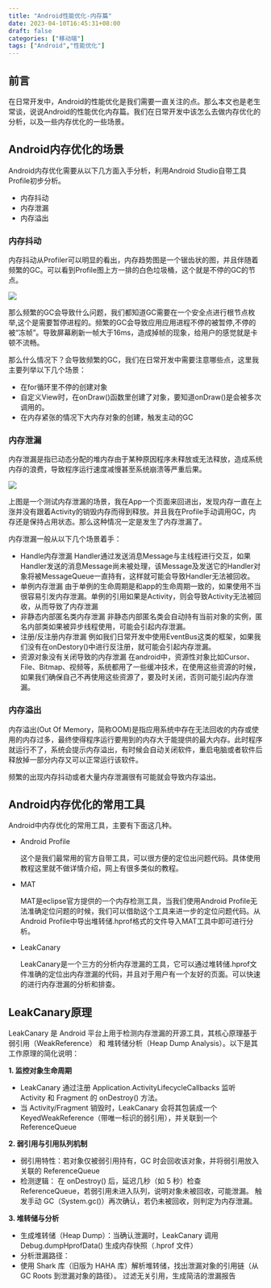 ```yaml
---
title: "Android性能优化-内存篇"
date: 2023-04-10T16:45:31+08:00
draft: false
categories: ["移动端"]
tags: ["Android","性能优化"]
---
```


## 前言
在日常开发中，Android的性能优化是我们需要一直关注的点。那么本文也是老生常谈，说说Android的性能优化内存篇。我们在日常开发中该怎么去做内存优化的分析，以及一些内存优化的一些场景。

## Android内存优化的场景

Android内存优化需要从以下几方面入手分析，利用Android Studio自带工具Profile初步分析。
* 内存抖动
* 内存泄漏
* 内存溢出

### 内存抖动

内存抖动从Profiler可以明显的看出，内存趋势图是一个锯齿状的图，并且伴随着频繁的GC。可以看到Profile图上方一排的白色垃圾桶，这个就是不停的GC的节点。

![](/images/android_mem_1.webp)


那么频繁的GC会导致什么问题，我们都知道GC需要在一个安全点进行根节点枚举,这个是需要暂停进程的。频繁的GC会导致应用应用进程不停的被暂停,不停的被“冻帧”。导致屏幕刷新一帧大于16ms，造成掉帧的现象，给用户的感觉就是卡顿不流畅。

那么什么情况下？会导致频繁的GC，我们在日常开发中需要注意哪些点，这里我主要列举以下几个场景：

* 在for循环里不停的创建对象
* 自定义View时，在onDraw()函数里创建了对象，要知道onDraw()是会被多次调用的。
* 在内存紧张的情况下大内存对象的创建，触发主动的GC

### 内存泄漏

内存泄漏是指已动态分配的堆内存由于某种原因程序未释放或无法释放，造成系统内存的浪费，导致程序运行速度减慢甚至系统崩溃等严重后果。

![](/images/android_mem_2.webp)


上图是一个测试内存泄漏的场景，我在App一个页面来回进出，发现内存一直在上涨并没有跟着Activity的销毁内存而得到释放。并且我在Profile手动调用GC，内存还是保持占用状态。那么这种情况一定是发生了内存泄漏了。

内存泄漏一般从以下几个场景着手：

* Handle内存泄漏
  Handler通过发送消息Message与主线程进行交互，如果Handler发送的消息Message尚未被处理，该Message及发送它的Handler对象将被MessageQueue一直持有，这样就可能会导致Handler无法被回收。
* 单例内存泄漏
  由于单例的生命周期是和app的生命周期一致的，如果使用不当很容易引发内存泄漏。单例的引用如果是Activity，则会导致Activity无法被回收，从而导致了内存泄漏
* 非静态内部匿名类内存泄漏
  非静态内部匿名类会自动持有当前对象的实例，匿名内部类如果被异步线程使用，可能会引起内存泄漏。
* 注册/反注册内存泄漏
  例如我们日常开发中使用EventBus这类的框架，如果我们没有在onDestory()中进行反注册，就可能会引起内存泄漏。
* 资源对象没有关闭导致的内存泄漏
  在android中，资源性对象比如Cursor、File、Bitmap、视频等，系统都用了一些缓冲技术，在使用这些资源的时候，如果我们确保自己不再使用这些资源了，要及时关闭，否则可能引起内存泄漏。

### 内存溢出

内存溢出(Out Of Memory，简称OOM)是指应用系统中存在无法回收的内存或使用的内存过多，最终使得程序运行要用到的内存大于能提供的最大内存。此时程序就运行不了，系统会提示内存溢出，有时候会自动关闭软件，重启电脑或者软件后释放掉一部分内存又可以正常运行该软件。

频繁的出现内存抖动或者大量内存泄漏很有可能就会导致内存溢出。

## Android内存优化的常用工具
Android中内存优化的常用工具，主要有下面这几种。

* Android Profile
  
  这个是我们最常用的官方自带工具，可以很方便的定位出问题代码。具体使用教程这里就不做详情介绍，网上有很多类似的教程。
* MAT
  
  MAT是eclipse官方提供的一个内存检测工具，当我们使用Android Profile无法准确定位问题的时候，我们可以借助这个工具来进一步的定位问题代码。从Android Profile中导出堆转储.hprof格式的文件导入MAT工具中即可进行分析。
* LeakCanary
  
  LeakCanary是一个三方的分析内存泄漏的工具，它可以通过堆转储.hprof文件准确的定位出内存泄漏的代码，并且对于用户有一个友好的页面。可以快速的进行内存泄漏的分析和排查。

## LeakCanary原理

LeakCanary 是 Android 平台上用于检测内存泄漏的开源工具，其核心原理基于 弱引用（WeakReference） 和 堆转储分析（Heap Dump Analysis）。以下是其工作原理的简化说明：

**1. 监控对象生命周期**
* LeakCanary 通过注册 Application.ActivityLifecycleCallbacks 监听 Activity 和 Fragment 的 onDestroy() 方法。
* 当 Activity/Fragment 销毁时，LeakCanary 会将其包装成一个 KeyedWeakReference（带唯一标识的弱引用），并关联到一个 ReferenceQueue

**2. 弱引用与引用队列机制**

* 弱引用特性：若对象仅被弱引用持有，GC 时会回收该对象，并将弱引用放入关联的 ReferenceQueue
* 检测逻辑：
在 onDestroy() 后，延迟几秒（如 5 秒）检查 ReferenceQueue，若弱引用未进入队列，说明对象未被回收，可能泄漏。
触发手动 GC（System.gc()）再次确认，若仍未被回收，则判定为内存泄漏。

**3. 堆转储与分析**
* 生成堆转储（Heap Dump）：当确认泄漏时，LeakCanary 调用 Debug.dumpHprofData() 生成内存快照（.hprof 文件）
* 分析泄漏路径： 
* 使用 Shark 库（旧版为 HAHA 库）解析堆转储，找出泄漏对象的引用链（从 GC Roots 到泄漏对象的路径）。 过滤无关引用，生成简洁的泄漏报告




